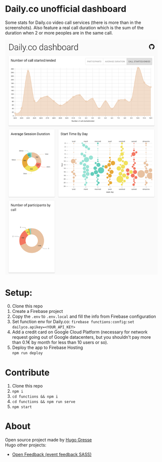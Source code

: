 # Daily.co unofficial dashboard

Some stats for Daily.co video call services (there is more than in the screenshots). Also feature a real call duration which is the sum of the duration when 2 or more peoples are in the same call. 

![Screenshot](https://raw.githubusercontent.com/HugoGresse/Daily.co-dashboard/master/public/screenshot.png)

# Setup:
0. Clone this repo
1. Create a Firebase project
2. Copy the `.env` to `.env.local` and fill the info from Firebase configuration
3. Set function env for Daily.co: `firebase functions:config:set dailyco.apikey=<YOUR_API_KEY>`
4. Add a credit card on Google Cloud Platform (necessary for network request going out of Google datacenters, but you shouldn't pay more than 0.1€ by month for less than 10 users or so).
4. Deploy the app to Firebase Hosting  
    `npm run deploy`


# Contribute
1. Clone this repo
2. `npm i`
3. `cd functions && npm i`
4. `cd functions && npm run serve`
5. `npm start`

# About
Open source project made by [Hugo Gresse](https://hugo.gresse.io)  
Hugo other projects:
- [Open Feedback (event feedback SASS)](https://openfeedback.io/)
